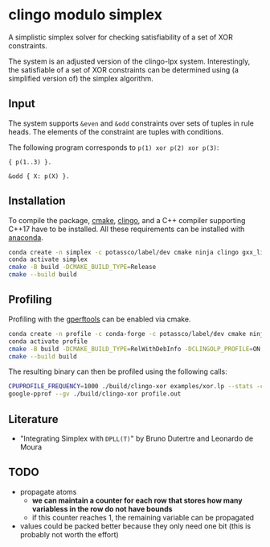 # clingo modulo simplex

A simplistic simplex solver for checking satisfiability of a set of XOR
constraints.

The system is an adjusted version of the clingo-lpx system. Interestingly, the
satisfiable of a set of XOR constraints can be determined using (a simplified
version of) the simplex algorithm.

## Input

The system supports `&even` and `&odd` constraints over sets of tuples in rule
heads. The elements of the constraint are tuples with conditions.

The following program corresponds to `p(1) xor p(2) xor p(3)`:

```
{ p(1..3) }.

&odd { X: p(X) }.
```

## Installation

To compile the package, [cmake], [clingo], and a C++ compiler supporting C++17
have to be installed. All these requirements can be installed with [anaconda].

```bash
conda create -n simplex -c potassco/label/dev cmake ninja clingo gxx_linux-64
conda activate simplex
cmake -B build -DCMAKE_BUILD_TYPE=Release
cmake --build build
```

[cmake]: https://cmake.org
[clingo]: https://github.com/potassco/clingo
[anaconda]: https://anaconda.org

## Profiling

Profiling with the [gperftools] can be enabled via cmake.

```bash
conda create -n profile -c conda-forge -c potassco/label/dev cmake ninja clingo gxx_linux-64 gperftools
conda activate profile
cmake -B build -DCMAKE_BUILD_TYPE=RelWithDebInfo -DCLINGOLP_PROFILE=ON
cmake --build build
```

The resulting binary can then be profiled using the following calls:

```bash
CPUPROFILE_FREQUENCY=1000 ./build/clingo-xor examples/xor.lp --stats -c n=132 -q 0
google-pprof --gv ./build/clingo-xor profile.out
```

[gperftools]: https://gperftools.github.io/gperftools/cpuprofile.html

## Literature

- "Integrating Simplex with `DPLL(T)`" by Bruno Dutertre and Leonardo de Moura

## TODO

- propagate atoms
  - **we can maintain a counter for each row that stores how many variabless in the row do not have bounds**
  - if this counter reaches 1, the remaining variable can be propagated
- values could be packed better because they only need one bit (this is probably not worth the effort)
